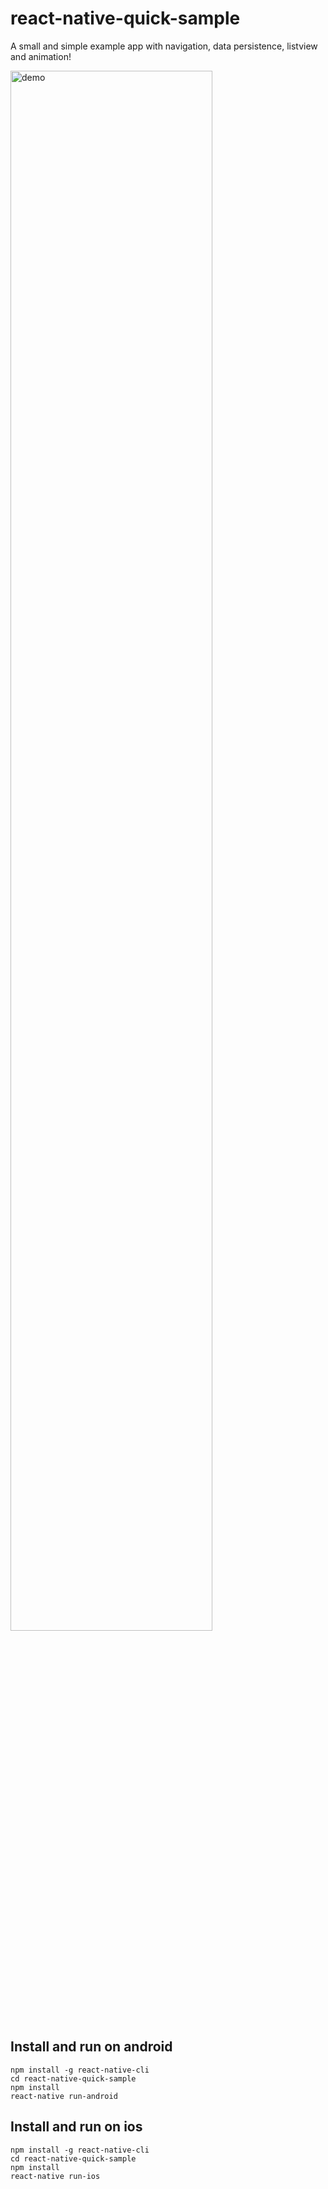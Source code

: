 # react-native-quick-sample
A small and simple example app with navigation, data persistence, listview and animation!


<img src="demo.gif" alt="demo" width="80%"/>

## Install and run on android
```
npm install -g react-native-cli
cd react-native-quick-sample
npm install
react-native run-android
```

## Install and run on ios
```
npm install -g react-native-cli
cd react-native-quick-sample
npm install
react-native run-ios
```